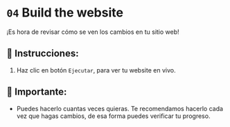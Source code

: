 # `04` Build the website

¡Es hora de revisar cómo se ven los cambios en tu sitio web!

## 📝 Instrucciones:

1. Haz clic en botón `Ejecutar`, para ver tu website en vivo. 

## 🔎 Importante:

+ Puedes hacerlo cuantas veces quieras. Te recomendamos hacerlo cada vez que hagas cambios, de esa forma puedes verificar tu progreso.
